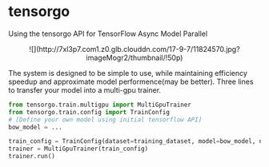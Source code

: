 # tensorgo
Using the tensorgo API for TensorFlow Async Model Parallel
<div align=center>
![](http://7xl3p7.com1.z0.glb.clouddn.com/17-9-7/11824570.jpg?imageMogr2/thumbnail/!50p)
</div>

The system is designed to be simple to use, while maintaining efficiency speedup and approximate model performence(may be better).
Three lines to transfer your model into a multi-gpu trainer.

```python
from tensorgo.train.multigpu import MultiGpuTrainer
from tensorgo.train.config import TrainConfig
# [Define your own model using initial tensorflow API]
bow_model = ...

train_config = TrainConfig(dataset=training_dataset, model=bow_model, n_towers=5, commbatch=50000/32)
trainer = MultiGpuTrainer(train_config)
trainer.run()
```
